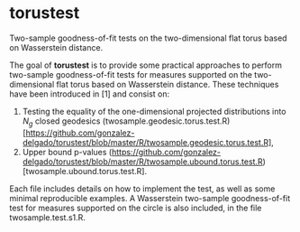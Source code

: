 # torustest
Two-sample goodness-of-fit tests on the two-dimensional flat torus based on Wasserstein distance.

The goal of **torustest** is to provide some practical approaches to perform two-sample goodness-of-fit tests for measures supported on the two-dimensional flat torus based on Wasserstein distance. These techniques have been introduced in [1] and consist on:

1. Testing the equality of the one-dimensional projected distributions into $`N_g`$ closed geodesics (twosample.geodesic.torus.test.R)[https://github.com/gonzalez-delgado/torustest/blob/master/R/twosample.geodesic.torus.test.R],
2. Upper bound p-values (https://github.com/gonzalez-delgado/torustest/blob/master/R/twosample.ubound.torus.test.R)[twosample.ubound.torus.test.R].

Each file includes details on how to implement the test, as well as some minimal reproducible examples. A Wasserstein two-sample goodness-of-fit test for measures supported on the circle is also included, in the file twosample.test.s1.R.
